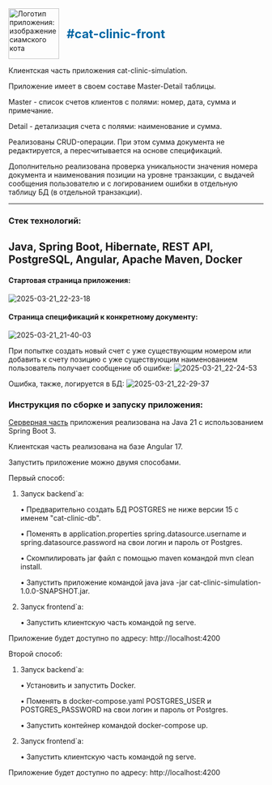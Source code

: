 <div style="display: flex; align-items: center; gap: 15px;">
  <img src="https://github.com/user-attachments/assets/f495987e-3146-44de-98bd-1a471aaedf98" alt="Логотип приложения: изображение сиамского кота" width="100" height="100" style="margin: 0;">
  <h1 style="margin: 0; font-size: 24px; color: #0067a5;">#cat-clinic-front</h1>
</div>

Клиентская часть приложения cat-clinic-simulation.

Приложение имеет в своем составе Master-Detail таблицы.

Master - cписок счетов клиентов с полями: номер, дата, сумма и примечание.

Detail - детализация счета с полями: наименование и сумма.

Реализованы CRUD-операции. При этом сумма документа не редактируется, а пересчитывается на основе спецификаций.

Дополнительно реализована проверка уникальности значения номера документа и наименования позиции на уровне транзакции, с выдачей сообщения пользователю и с логированием ошибки в отдельную таблицу БД (в отдельной транзакции).

--------
### Стек технологий:
Java, Spring Boot, Hibernate, REST API, PostgreSQL, Angular, Apache Maven, Docker
--------

#### Стартовая страница приложения:
![2025-03-21_22-23-18](https://github.com/user-attachments/assets/87e14db1-741b-462e-8ead-917d06073902)

#### Страница спецификаций к конкретному документу:
![2025-03-21_21-40-03](https://github.com/user-attachments/assets/37f0cf28-d656-4d48-861f-20762af57a4f)

При попытке создать новый cчет с уже существующим номером или добавить к счету позицию с уже существующим наименованием пользователь получает сообщение об ошибке:
![2025-03-21_22-24-53](https://github.com/user-attachments/assets/44f499f7-1ed3-41c4-80c7-b496d63a129a)

Ошибка, также, логируется в БД:
![2025-03-21_22-29-37](https://github.com/user-attachments/assets/3eabcb90-9b49-4b0a-88d6-feda89bef1da)

### Инструкция по сборке и запуску приложения:

[Серверная часть](https://github.com/KoshanSky1/cat-clinic-simulation) приложения реализована на Java 21 с использованием Spring Boot 3.

Клиентская часть реализована на базе Angular 17.

Запустить приложение можно двумя способами.

Первый способ:

1. Запуск backend`a:
   
   • Предварительно создать БД POSTGRES не ниже версии 15 с именем "cat-clinic-db".

   • Поменять в application.properties spring.datasource.username и spring.datasource.password на свои логин и пароль от Postgres.

   • Скомпилировать jar файл с помощью maven командой mvn clean install.

   • Запустить приложение командой java java -jar cat-clinic-simulation-1.0.0-SNAPSHOT.jar.

2. Запуск frontend`a:
   
   • Запустить клиентскую часть командой ng serve.

Приложение будет доступно по адресу: http://localhost:4200

Второй способ:

1. Запуск backend`a:
   
   • Установить и запустить Docker.

   • Поменять в docker-compose.yaml POSTGRES_USER и POSTGRES_PASSWORD на свои логин и пароль от Postgres.

   • Запустить контейнер командой docker-compose up.

2. Запуск frontend`a:
   
   • Запустить клиентскую часть командой ng serve.

Приложение будет доступно по адресу: http://localhost:4200
